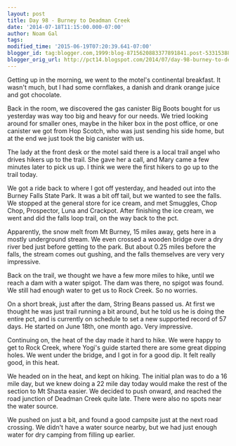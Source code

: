 ```yaml
---
layout: post
title: Day 98 - Burney to Deadman Creek
date: '2014-07-18T11:15:00.000-07:00'
author: Noam Gal
tags:
modified_time: '2015-06-19T07:20:39.641-07:00'
blogger_id: tag:blogger.com,1999:blog-8715620883377891841.post-5331538844900843966
blogger_orig_url: http://pct14.blogspot.com/2014/07/day-98-burney-to-deadman-creek.html
---
```


Getting up in the morning, we went to the motel's continental breakfast. It wasn't much, but I had some cornflakes, a danish and drank orange juice and got chocolate.

Back in the room, we discovered the gas canister Big Boots bought for us yesterday was way too big and heavy for our needs. We tried looking around for smaller ones, maybe in the hiker box in the post office, or one canister we got from Hop Scotch, who was just sending his side home, but at the end we just took the big canister with us.

The lady at the front desk or the motel said there is a local trail angel who drives hikers up to the trail. She gave her a call, and Mary came a few minutes later to pick us up. I think we were the first hikers to go up to the trail today.

We got a ride back to where I got off yesterday, and headed out into the Burney Falls State Park. It was a bit off tail, but we wanted to see the falls.
 We stopped at the general store for ice cream, and met Smuggles, Chop Chop, Prospector, Luna and Crackpot. After finishing the ice cream, we went and did the falls loop trail, on the way back to the pct.

Apparently, the snow melt from Mt Burney, 15 miles away, gets here in a mostly underground stream. We even crossed a wooden bridge over a dry river bed just before getting to the park. But about 0.25 miles before the falls, the stream comes out gushing, and the falls themselves are very very impressive.

Back on the trail, we thought we have a few more miles to hike, until we reach a dam with a water spigot. The dam was there, no spigot was found. We still had enough water to get us to Rock Creek. So no worries.

On a short break, just after the dam, String Beans passed us. At first we thought he was just trail running a bit around, but he told us he is doing the entire pct, and is currently on schedule to set a new supported record of 57 days. He started on June 18th, one month ago. Very impressive.

Continuing on, the heat of the day made it hard to hike. We were happy to get to Rock Creek, where Yogi's guide started there are some great dipping holes. We went under the bridge, and I got in for a good dip. It felt really good, in this heat.

We headed on in the heat, and kept on hiking. The initial plan was to do a 16 mile day, but we knew doing a 22 mile day today would make the rest of the section to Mt Shasta easier. We decided to push onward, and reached the road junction of Deadman Creek quite late. There were also no spots near the water source.

We pushed on just a bit, and found a good campsite just at the next road crossing. We didn't have a water source nearby, but we had just enough water for dry camping from filling up earlier.
